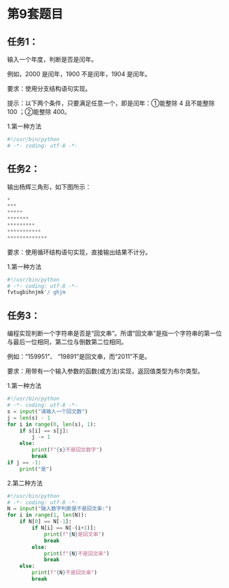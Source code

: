# 第9套题目
## 任务1：
输入一个年度，判断是否是闰年。

例如，2000 是闰年，1900 不是闰年，1904 是闰年。

要求：使用分支结构语句实现。

提示：以下两个条件，只要满足任意一个，即是闰年：①能整除 4 且不能整除 100 ；②能整除 400。

1.第一种方法
```python
#!/usr/bin/python 
# -*- coding: utf-8 -*-

```
## 任务2：
输出杨辉三角形，如下图所示：
```python
*
***
*****
*******
*********
***********
*************
```
要求：使用循环结构语句实现，直接输出结果不计分。

1.第一种方法
```python
#!/usr/bin/python 
# -*- coding: utf-8 -*-
fvtugbihnjmk'/ ghjm
```

## 任务3：

编程实现判断一个字符串是否是“回文串”。所谓“回文串”是指一个字符串的第一位与最后一位相同，第二位与倒数第二位相同。

例如：“159951”、 “19891”是回文串，而“2011”不是。

要求：用带有一个输入参数的函数(或方法)实现，返回值类型为布尔类型。

1.第一种方法
```python
#!/usr/bin/python 
# -*- coding: utf-8 -*-
s = input("请输入一个回文数")
j = len(s) - 1
for i in range(0, len(s), 1):
    if s[i] == s[j]:
        j -= 1
    else:
        print(f"{s}不是回文数字")
        break
if j == -1:
    print("是")
```
2.第二种方法
```python
#!/usr/bin/python 
# -*- coding: utf-8 -*-
N = input("输入数字判断是不是回文串:")
for i in range(1, len(N)):
    if N[0] == N[-1]:
        if N[i] == N[-(i+1)]:
            print(f"{N}是回文串")
            break
        else:
            print(f"{N}不是回文串")
            break
    else:
        print(f"{N}不是回文串")
        break
```
